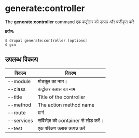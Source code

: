 # generate:controller
The **generate:controller** command एक कंट्रोलर को उत्पन्न और पंजीकृत करें

**प्रयोग:**
```
$ drupal generate:controller [options] 
$ gcn  
```

## उपलब्ध विकल्प
विकल्प | विवरण
-------|-------------
--module | मोड्यूल का नाम।
--class | कंट्रोलर क्लास का नाम
--title | Title of the controller
--method | The action method name
--route | मार्ग
--services | सर्विसेज़ को container से लोड करें।
--test | एक परिक्षण क्लास उत्पन्न करें
